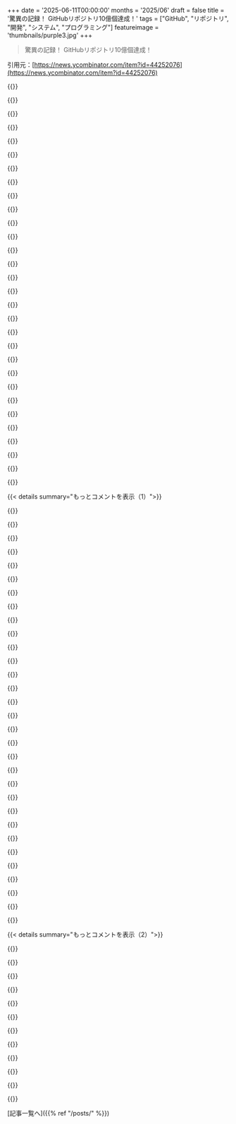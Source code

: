+++
date = '2025-06-11T00:00:00'
months = '2025/06'
draft = false
title = '驚異の記録！ GitHubリポジトリ10億個達成！'
tags = ["GitHub", "リポジトリ", "開発", "システム", "プログラミング"]
featureimage = 'thumbnails/purple3.jpg'
+++

> 驚異の記録！ GitHubリポジトリ10億個達成！

引用元：[https://news.ycombinator.com/item?id=44252076](https://news.ycombinator.com/item?id=44252076)




{{<matomeQuote body="OSMの1億回目コミットを思い出したよ。何人か狙ってたけど、アフリカをマッピングしてた人が偶然達成したんだって。その人はOSM賞にもノミネートされたことあるんだ。OSMはライブだから変なものは作りにくいのが大きいかもね。そのおかげで偶然の人が達成しやすいのかも？どっちにしても、GitHubにとっても楽しい成果だね！OSMのマイルストーンについてもっと読みたい人は公式ブログを見てね。https://blog.openstreetmap.org/2021/02/25/100-million-edits-... 僕が書いた当時の changeset の活動に関する記事はこちら。https://www.openstreetmap.org/user/LucGommans/diary/395954" userName="Aachen" createdAt="2025/06/11 23:03:35" color="#45d325">}}




{{<matomeQuote body="友達が会社のHelp Deskで100万個目のTicketを作るために丸一日費やしたことがあるよ。どうやったか知らないけど、みんなでお祝いしたんだ。たぶん15年くらい前の話だけど、あの頃のTech業界はもっと楽しかった気がするな。" userName="ash_091" createdAt="2025/06/12 02:29:00" color="">}}




{{<matomeQuote body="昔、FQAの仕事で99,999番目と100,000番目のTicketに関わったことがあるよ。研修中にデモで作っただけで、すぐ消したけどね。誰もCoolな数字なんて気にしてなかったな。" userName="deruta" createdAt="2025/06/12 15:03:16" color="">}}




{{<matomeQuote body="初めての仕事でJIRA-1337を登録したんだ。周りの若いNerdyなゲーマー仲間にはちょっと自慢だったけど、マネージャーはネタで登録したかったらしくて微妙な顔されたな。でも、ちゃんと仕事のバグを登録したから、数字のためにやってるわけじゃないって感じで満足だったよ。" userName="jpsouth" createdAt="2025/06/12 16:02:33" color="">}}




{{<matomeQuote body="今日の最新IDはいくつになってるんだろうね？気になるな。" userName="darkwater" createdAt="2025/06/12 06:21:22" color="">}}




{{<matomeQuote body="Awesome！GitHubのOpenAPI Specも、Workflowの実行IDみたいにint32がオーバーフローし始めるまで、あと10億個ちょっとだね！<br>https://github.com/github/rest-api-description/issues/4511" userName="caleblloyd" createdAt="2025/06/11 22:54:35" color="#ff33a1">}}




{{<matomeQuote body="前にCTOをやってた会社で、重要なテーブルの主キーに32ビット整数を使ってたんだ。既に13億行あって、このままいったら数ヶ月でオーバーフローするペースだったから、ヤバい大惨事を防ぐために急いで64ビットにアップグレードするプロジェクトをやったよ。" userName="bartread" createdAt="2025/06/11 23:05:56" color="#ff5733">}}




{{<matomeQuote body="そういうプロジェクトって、どんな課題があるの？いつも何人くらいでやるの？サービス停止したりするの？インフラとかコード的に大きな技術的課題だったりするの？" userName="gchamonlive" createdAt="2025/06/11 23:25:28" color="#38d3d3">}}




{{<matomeQuote body="へへっ、これ、俺が働いた会社のうち少なくとも5社で見た光景だよ。DB見てみろよ、通貨がfloatだったり、笑えるindex、integer overflow寸前、中身すっからかんなデカい型とかさ。" userName="hobs" createdAt="2025/06/11 23:08:07" color="">}}




{{<matomeQuote body="経験浅いからちょっと気になったんだけど、decimalにindex張るの何が悪いの？floatよりdecimalの方が一貫性あって予測可能だし、そんな大したことないんじゃない？間違ってたら教えて。CMIIW" userName="azophy_2" createdAt="2025/06/12 01:51:28" color="">}}




{{<matomeQuote body="ああ、大した問題じゃないけど、結局役に立たないんだ。だってさ、価格だけってカラムでクエリすることないだろ。カテゴリと価格みたいにいくつか一緒にクエリするから、そういう時は複数カラムのindex使うんだよ。価格だけのindexなんて絶対使われないんだ。" userName="rudasn" createdAt="2025/06/12 04:09:19" color="">}}




{{<matomeQuote body="もし”高価な商品トップ100”とか、$0.01～$10、$10.01～$100とかの範囲で商品の数を数えたい場合はどうするの？もちろんfull table scanでもできるけど、商品がたくさんあったら価格にindexがあればどっちのクエリもすごく速くなるよ。もちろん、価格変更や商品の追加削除の時のindex更新の手間を補えるほどindexが使われるか検討は必要だけどね。" userName="cwbriscoe" createdAt="2025/06/12 07:05:11" color="#38d3d3">}}




{{<matomeQuote body="index追加は手っ取り早い解決策だね、確かに。でもそれはOLTPシステムにOLAPの質問してるようなもんだよ。そういう質問は、少なくとも本番から切り離したread replicaとか、もっと言えばanalytics DBでやるのがベストさ。" userName="erulabs" createdAt="2025/06/12 07:33:44" color="">}}




{{<matomeQuote body="元のコメンターじゃないけど、こういう件のポストモーテムをいくつか読んだことあるよ。結論から言うと「イエス」、課題はあるし、時には停止時間とかbreaking changesは避けられないね。まず、IDが2^31のsigned integer限界に近づいてるってことは、定義上ほぼ20億行、めちゃくちゃデカいDBテーブルってことだよ！そんな量のデータに素早く変更加えられるシステムなんて一握りさ。何やっても何時間も停止するか、増分／ローリング変更を慎重に調整する必要がある。この問題はビジネスで最も重要で「一番デカい」テーブル、例えば「売上明細」とか「ユーザーコメント」で最初に現れがちで、誰も気にしないような周辺的なものではないんだ。<br>次に、小さいinteger IDを使ってるなら、その理由はきっとそのintegerを外部キーとして使ったり、セカンダリindexを効率化するためだろう。GUIDはいくつかの点では「単純」だけど、ストレージが4倍必要（MySQLやSQL Serverみたいなクラスター型DB使ってるとして）。32ビットから64ビットに変えるだけでも、たくさんの場所でストレージサイズが倍になる。20億行だと、最低8GB以上、全てのテーブルとindex合わせたらまず間違いなく100GB超えるよ。<br>3つ目、多くのDBエンジンは型が一致しないと外部キー制約の設定を拒否する。これがビッグバン変更とか、移行中のめちゃくちゃ複雑なデータの複製を強制する場合がある。<br>4つ目、これは全てのAPI、内部外部両方にとってbreaking changeだ。全てのORM、REST endpointなんかは新しいメジャーバージョンに更新しなきゃいけない。分析、ETLジョブなんかも全て手を入れなきゃいらんない可能性だってある。<br>楽しい時間だね。" userName="jiggawatts" createdAt="2025/06/11 23:33:10" color="#ff33a1">}}




{{<matomeQuote body="＞ まず、IDが2^31 signed integerの限界に近づいてるなら、定義上ほぼ20億行だ<br>ここだけちょっと揚げ足取りたいんだけど、これは厳密には絶対真実じゃないんだ。いくつかのシステムでは、insert失敗でもカウンターは増えるし、行を削除しても通常は削除されたIDを再利用できない（新しいinsertは現在のカウンターを使う）。もちろん、それはどうでもいいポイントなんだけどね。：この限界に近づいてるテーブルの典型的なケースは、ものすごくデカいテーブルだよ。" userName="lcnPylGDnU4H9OF" createdAt="2025/06/11 23:52:13" color="">}}




{{<matomeQuote body="これ、よく分かんないんだけど。out of production read replicaって何？なんで本番のread replicaじゃダメなの？あと、この文脈での”analytics db”って何のこと？" userName="robertlagrant" createdAt="2025/06/12 08:56:22" color="">}}




{{<matomeQuote body="カラムの型変更自体は大したことないんだけど、巨大なテーブルだと簡単な作業じゃないんだ、だけどそれに加えて、そのカラムに触れる全ての場所で型を変更しなきゃいけない、代入されたりコピーされたり、ネットワーク越しに送られて仮定されてる場所で逆シリアル化されたり、全てのテストとか、もう延々とだよ。もしint.MaxValueに特別な意味を持たせてたりしたらもう神に祈るしかない（幸い俺たちの場合はそうじゃなかったけど）。<br>当時のホスティング環境はdata centreでストレージに限りがあったから、ちょっと厄介だった。理想的には、テーブルのコピーを作ってPKカラムを広くして両方のテーブルに書き込んで、それから読み込みを移行するとかだけど、テーブルがデカすぎて十分な空き容量がなかったからできなかったんだ。ドライブ増やせはしたけど何週間もかかったりして—cloud portalでスライダー動かすみたいにはいかない。で、もちろん誰かが物理的に繋ぎ込むためのメンテナンス時間をスケジュールしなきゃいけない。特に2017年後半から2018年前半だったことを考えると、もう絶対的に古臭かったね。<br>徹底的にテストするために複数の環境が必要なんだけど、その時点ではほとんど持ってなかったし、主要なシステムコンポーネント全部に影響したから、プラットフォーム全体を再デプロイしなきゃならなかった。それに、PKカラムが影響を受けたから、段階的な移行とかロールバックなんて、プロジェクトがもっと複雑になってずっと時間がかからないとできなかった—32ビットinteger値を消費する速さから見て、そんな時間はなかったんだ。<br>結局、何事もなくうまくいったけど、本番に投入する時はまだちょっと手に汗握る瞬間だったね。" userName="bartread" createdAt="2025/06/12 00:00:35" color="#45d325">}}




{{<matomeQuote body="データベースをキュー代わりに使うのはダメだけど、実際やってる所あるし、そういうシステムだと行数が少なくても問題起きるんだよね。" userName="lmm" createdAt="2025/06/12 01:02:12" color="">}}




{{<matomeQuote body="SQLServerが強制終了されると、PKのインクリメント値が1000も増えちゃうんだって。" userName="jamwil" createdAt="2025/06/12 02:25:32" color="">}}




{{<matomeQuote body="よくやった！これを維持してる縁の下の力持ちはすごいね。最初にint32を選んだ人たちはもういないんだろうけど（笑）。" userName="robertlagrant" createdAt="2025/06/12 08:47:23" color="">}}




{{<matomeQuote body="JavaScriptだと、i32からi64に変えるとDBドライバーが値を文字列とかBigIntで返すようになるんだ。IEEE754じゃなくなるからAPIの変更が必要になるよ。それが嫌ならUUIDにしちゃうのもありかもね。JavaScriptの安全な最大整数を超えてもそのまま使うハックもあるけど、後でヤバいバグになる可能性大だよ。" userName="tengbretson" createdAt="2025/06/12 02:21:27" color="#38d3d3">}}




{{<matomeQuote body="CDCイベントをSnowflakeとかDatabricksみたいな所にストリームして、リードレプリカを作れば、そこで色んなOLAP分析ができるよ。" userName="gkalin59" createdAt="2025/06/12 14:05:59" color="">}}




{{<matomeQuote body="このコメント、int64も将来int128とかint255に変わる時にまた使えるね。" userName="ipaddr" createdAt="2025/06/12 20:35:29" color="">}}




{{<matomeQuote body="かわいそうなSQL Serverが何百万回もクラッシュして、ID値が何十億にもなっちゃったのを想像しないようにしよう！" userName="jiggawatts" createdAt="2025/06/12 12:57:05" color="">}}




{{<matomeQuote body="UUIDに移行した方がいいんじゃない？ handlingを楽にするパッケージもあるみたいだけど、古いi32 IDをマッピングする簡単な方法は必要だけどね。" userName="dietr1ch" createdAt="2025/06/12 04:09:38" color="">}}




{{<matomeQuote body="昔のプロジェクトでi32からi64への変更があったんだけど、TypeScriptのフロントエンドが大きくて古くて、型の修正がめっちゃ大変だったんだ。数千件もエラーが出て。時間もなかったから、サーバーからの応答部分だけ型を直して、他の場所はnumber型のままにしたんだ。実際はstringだけどね。IDで数値計算ってほぼしないから大丈夫だったんだ。後で少しずつstring型に直していけたんだ。一気に全部じゃなくてね。今思うと変なやり方だけど、あの時は sensible に思えたんだ。良い思い出だよ :)" userName="roberttod" createdAt="2025/06/12 04:34:16" color="#ff5c5c">}}




{{<matomeQuote body="サイト全体って読み取り専用DBから配信すりゃいいんじゃね？なんでメインDBと別に分析用DBがあんの？" userName="robertlagrant" createdAt="2025/06/13 08:33:50" color="">}}




{{<matomeQuote body="負荷を分けるためだよ。ユーザーの速いクエリと分析の重いクエリを混ぜないんだ。レプリカを分ければ、分析でユーザーが遅くなるのを防げるんだよ。" userName="erulabs" createdAt="2025/06/15 20:05:40" color="#ff5733">}}




{{<matomeQuote body="MySQLテーブルでそれやったわ〜。一番良かったのは、結局そのテーブルが（移行してだいぶ経ってから）廃止されたこと。データモデル自体がおかしかったんだよね。" userName="darkwater" createdAt="2025/06/12 06:25:42" color="">}}




{{<matomeQuote body="まずはdecimalsが必要だけど、インデックスを全ての列に、複数回作ったの見たことあるよ。インデックスの合計サイズが元データの26倍とかになるやつ…しかもまだ書き込んでるのに。" userName="hobs" createdAt="2025/06/13 03:04:33" color="">}}




{{< details summary="もっとコメントを表示（1）">}}

{{<matomeQuote body="bignums使えってマジで。ちゃんとした型システムなら、効率のために小さい表現を使えるし、うっかりシステム壊したりしない。暗号に出てくるような数字も…数字として扱えるし、Base64とかのバイト列じゃなくて済むんだ。マシンワードは効率のためのハックだよ。" userName="eadmund" createdAt="2025/06/13 13:15:33" color="">}}




{{<matomeQuote body="Amazon社内でも同じ話があったらしいぞ。" userName="cyberax" createdAt="2025/06/12 04:13:53" color="">}}




{{<matomeQuote body="数週間前、LuaコミュニティでLuaRocksが65535パッケージ超えた件で問題になったんだ。LuaJITでの実装とぶつかって、一部の人のCI/CDが動かなくなった。すぐ直ったけど面白かったよ！<br>[1] https://github.com/luarocks/luarocks/issues/1797<br>[2] https://github.com/openresty/docker-openresty/issues/276" userName="neomantra" createdAt="2025/06/12 09:56:57" color="#38d3d3">}}




{{<matomeQuote body="Appleにいれば良かったな〜。みんな知ってると思うけど、Appleは昔から「Radar」っていう内部ツールを使ってるんだ。RadarにはID（バグ番号）があるんだよ。100万番とかのは特別だった。失敗しない限り（チームをがっかりさせない限り）、中はジョークだらけの偽Radarだったんだ。一つ開けば他のRadarに飛んで…大抵そのままrabbit holeにハマって楽しむんだよね。チャンスあったのにいくつか（印刷でも）取っておかなかったの、マジで馬鹿だったわ。" userName="JKCalhoun" createdAt="2025/06/12 00:48:19" color="">}}




{{<matomeQuote body="Googleでは、monorepoのVCSで変更に増えるだけのIDを付けてるんだ。残念ながら数年前、キリ番に近づいた時に、IDを取ろうとするスクリプト攻撃でシステムが止まった。だから今は大きなキリ番の近くはIDを飛ばしてるんだ:( スキーマ設計で学ぶべきことがあるんだろうな…" userName="bjackman" createdAt="2025/06/12 06:54:46" color="#ff33a1">}}




{{<matomeQuote body="GitHubの最初のrepo IDは1だよ。ここから見れる：<br>https://api.github.com/repositories/1<br>実体はこれ：https://github.com/mojombo/grit" userName="8organicbits" createdAt="2025/06/11 22:46:25" color="">}}




{{<matomeQuote body="最初のcommitはこれだよ：<br>https://github.com/mojombo/grit/commit/634396b2f541a9f2d58b0..." userName="dgellow" createdAt="2025/06/12 09:30:52" color="">}}




{{<matomeQuote body="100万個目のrepoは”vim-scripts/nexus.vim”だって。<br>1000個目は消えてるみたい。" userName="mkagenius" createdAt="2025/06/12 02:37:19" color="">}}




{{<matomeQuote body="特定の番号を狙ってrepoを作る方法を解説。スクリプトで確認して、番号が近くなったら複数作って削除する手があるって。<br>作者は”yep”で狙ったけど”shit”で失敗したかもって推測してる。<br>FacebookのD666666も似た方法で番号取ってたらしいよ。" userName="CGamesPlay" createdAt="2025/06/11 23:59:35" color="#45d325">}}




{{<matomeQuote body="いや、そうじゃないかもよ？なんでこの人がわざと狙ってrepo取ったって決めつけるのさ？" userName="notfed" createdAt="2025/06/12 03:45:24" color="">}}




{{<matomeQuote body="特定の番号を取る方法を共有したかっただけだけど、このユーザーは普段活動してなくて、番号が近づいた時に2つrepo作ったから、意図的だったと思うよ。間違ってるかもだけどね！" userName="CGamesPlay" createdAt="2025/06/12 03:53:19" color="#38d3d3">}}




{{<matomeQuote body="repoが空だから、やっぱ（意図的）でしょ。" userName="ramon156" createdAt="2025/06/14 10:08:07" color="">}}




{{<matomeQuote body="GitHubが新規リポジトリの作成ペースを簡単に公開してるのは驚きだよ。普通、こういうデータって企業秘密だと思ってたんだけどな。" userName="umanwizard" createdAt="2025/06/11 22:33:44" color="#785bff">}}




{{<matomeQuote body="10億個もリポジトリがあるなら、守りが固いというか、余裕綽々でパンツ一丁で歩き回れる感じなのかな。" userName="cheschire" createdAt="2025/06/11 22:41:36" color="">}}




{{<matomeQuote body="GitHubがこの情報を隠す必要ある？ どうやったらGitHubにとって不利になるの？（多くの会社が情報を隠したがる理由は分かるんだけどね）" userName="raincole" createdAt="2025/06/11 22:41:08" color="">}}




{{<matomeQuote body="会社がこういう情報を隠すのはね、競合に自分たちが成長してるか、縮小してるか分からないようにするためだよ。" userName="xboxnolifes" createdAt="2025/06/11 22:59:34" color="#38d3d3">}}




{{<matomeQuote body="会社がこういう情報を隠すのは、VCとか株の投資家にもっとお金を出してもらうためだったりもするんだよ。" userName="blitzar" createdAt="2025/06/12 07:19:59" color="#ff5733">}}




{{<matomeQuote body="スケール考えるエンジニアなら、IDに順番つけるのってグローバルロックとかホットスポットの原因になるから、普通避けるよねー。" userName="dietr1ch" createdAt="2025/06/12 02:16:18" color="">}}




{{<matomeQuote body="リポジトリ作る速さは普通だけど、全部リストできるのは困るかもね。新しいの追いかけて情報漏洩チェックされるのヤだ。GitHubにフィードあんのかな？<br>てか順番IDだと作る時に全体ロックかかるよね。ほんとは部分ロックでいいはずなのに。まぁ、サーバごとにID範囲割り当ててたりして、実は順番じゃないかもだけど。" userName="toast0" createdAt="2025/06/11 22:48:33" color="#785bff">}}




{{<matomeQuote body="「新しいリポジトリ追って情報漏洩チェックされるのはヤだ」って話だけど、それやってる人いるんだよねー。GitHubも始めたから、変なサプライズじゃなくて先にメールが来るようになったらしいよ。" userName="colechristensen" createdAt="2025/06/11 23:04:53" color="">}}




{{<matomeQuote body="メールなんて嫌だねー。大袈裟な”セキュリティ”関連のGitHubからのメールは、私含めみんな/dev/nullしてると思うよ。でも、多くのプロバイダは公開リポジトリで見つかったヤツを自動で無効化する連携機能持ってて、そっちの方が超便利だと思うんだよね。<br>https://docs.github.com/en/code-security/secret-scanning/sec...<br>リストは思ったよりずっと多い:<br>https://docs.github.com/en/code-security/secret-scanning/int..." userName="mdaniel" createdAt="2025/06/12 00:40:17" color="#785bff">}}




{{<matomeQuote body="GitHubのセキュリティ警告、要らなかったらオフにできるよ。<br>”多くのプロバイダは〜無効化する連携機能”って話だけど、私もAmazonから、誰かが漏らしたキー無効化したよってメールもらったことあるわ（昔すぎて内容は忘れたけど）。AWSのメールは読むけどね。" userName="colechristensen" createdAt="2025/06/12 03:51:24" color="">}}




{{<matomeQuote body="「GitHubに新しいリポジトリのフィードあんのかな？」って？あるよ！<br>https://docs.github.com/en/rest/repos/repos?apiVersion=2022-...<br>（指定日以降に作られたリポジトリだけに絞り込めるんだー）。" userName="progval" createdAt="2025/06/12 08:35:02" color="#38d3d3">}}




{{<matomeQuote body="あと、GitHubの分かりにくいGraphQL API使えば、どんなリポジトリでも新しいコミットに対して同じこと（フィード追跡みたいなの）できるよ。エンタープライズ向けには、秘密漏洩検知のシステム持ってるみたい。" userName="tough" createdAt="2025/06/12 18:38:51" color="">}}




{{<matomeQuote body="グローバルロックの何が問題なの？リポジトリ作るのなんて、コンピュータ的には超レアなイベントだと思うんだけどなー。" userName="4hg4ufxhy" createdAt="2025/06/12 03:09:51" color="">}}




{{<matomeQuote body="あと、バイナリサーチ使えば最新のIDがめちゃくちゃ速く見つけられるんだよ！私、これで色んなウェブサイトの成長を追跡してたんだー。" userName="beaugunderson" createdAt="2025/06/12 05:39:00" color="">}}




{{<matomeQuote body="リポジトリ名前変わったみたいで、今はここのURLにリダイレクトされるよ。<br>https://github.com/AasishPokhrel/repository/Lame。<br>残念！" userName="Sohcahtoa82" createdAt="2025/06/12 05:06:45" color="">}}




{{<matomeQuote body="元の名前に戻ったって！やったね！" userName="Sohcahtoa82" createdAt="2025/06/12 16:35:19" color="">}}




{{<matomeQuote body="AasishPokhrelはさ、１０億個目になるためにこのリポジトリ作ったのかなって思ってるんだよね。" userName="Cyphase" createdAt="2025/06/11 22:25:21" color="">}}




{{<matomeQuote body="AasishPokhrelは昨日”shit”と”yep”ってリポジトリ２つ作ったらしいよ。<br>５月１７日から６月１０日まで全く動きなかったって。<br>どれくらいのペースでリポジトリできてんのか計算して、ちょうどいいタイミングでゾロ目とか狙えるか、全然わかんないなー。" userName="maniacalhack0r" createdAt="2025/06/11 22:40:15" color="#45d325">}}

{{</details>}}




{{< details summary="もっとコメントを表示（2）">}}

{{<matomeQuote body="これって結構簡単にズルできるよね。<br>１０億個目になるまでひたすらリポジトリ作り続けて、古いの消せばいいんだもん。<br>API使えば超楽勝。<br>問題はAPIのレート制限と、他の人も同時に作ってるってことだけ。<br>だから結局は運ゲーだね。" userName="paxys" createdAt="2025/06/11 22:39:18" color="#38d3d3">}}




{{<matomeQuote body="なんかさ、Metaにいた人で、特定のマジックナンバー追いかけて過剰な自動diff作りまくってクビになった奴いたらしいよ。" userName="GodelNumbering" createdAt="2025/06/11 22:52:45" color="">}}




{{<matomeQuote body="へー、面白そう！これについてなんかネットに情報あったりする？" userName="nithssh" createdAt="2025/06/12 07:20:51" color="">}}




{{<matomeQuote body="古いリポジトリの番号をさ、振り直しはしないと思うなー。<br>あと、そんなに簡単ってわけじゃないでしょ。<br>だってさ、二人で同時に狙ったら、どっちか一人しか成功できないじゃん。" userName="recursive" createdAt="2025/06/11 22:47:49" color="">}}




{{<matomeQuote body="次は1兆個目指そうぜ！" userName="handfuloflight" createdAt="2025/06/11 22:49:17" color="">}}




{{<matomeQuote body="怪しいAIエージェントがループしまくってたら、すぐ1兆個になるんじゃないの。" userName="hu3" createdAt="2025/06/12 01:51:59" color="">}}




{{<matomeQuote body="10億個目を作った人がネパールの学生らしいね。この出来事が世界に広がるのは感動的だ。履歴書にしっかり書いて、開発者として良い仕事が見つかるといいね！" userName="kylehotchkiss" createdAt="2025/06/11 23:34:57" color="#785bff">}}




{{<matomeQuote body="これがなんで履歴書の強みになったり、良い仕事につながったりするのか分かんないな。偶然ラッキーな数字になっただけで仕事に関係あるなんて考える採用担当者は、ちょっとヤバいと思うけど…。" userName="netsharc" createdAt="2025/06/11 23:52:58" color="">}}




{{<matomeQuote body="これを実績としてアピールする人がいたら、そいつの知性を疑うわ。ジョークならいいけどね。" userName="mkagenius" createdAt="2025/06/12 02:39:40" color="">}}




{{<matomeQuote body="この注目が完全に一方的で、作った本人は全然気づいてないかもって考えるとなんかウケるね。" userName="notfed" createdAt="2025/06/12 03:41:43" color="">}}




{{<matomeQuote body="ForgejoとかGitLabとか、GitHub以外のローカルサーバーも含めたリポジトリって全部でどれくらいあるんだろう？SubversionやMercurialとかも入れたら？そういうの検索できるエンジンとか誰か作ってないかな？コードが見つけやすいのが集中型サービスの良いとこだよね。MicrosoftがGitHub買った頃から検索エンジン作ろうか考えてたけど、マーケティングとか無理そうだからやめたんだ。Codebergに置いてるプロジェクトも増えてきたし、また考えてるんだけど、誰かに先越されたかな？" userName="Aachen" createdAt="2025/06/11 22:53:06" color="#785bff">}}

{{</details>}}



[記事一覧へ]({{% ref "/posts/" %}})
